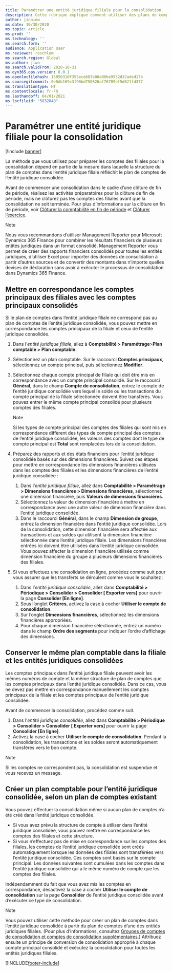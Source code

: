 ```yaml
---
title: Paramétrer une entité juridique filiale pour la consolidation
description: Cette rubrique explique comment utiliser des plans de comptes pour les sociétés de consolidation.
author: jinniew
ms.date: 10/30/2020
ms.topic: article
ms.prod: ''
ms.technology: ''
ms.search.form: ''
audience: Application User
ms.reviewer: roschlom
ms.search.region: Global
ms.author: jiwo
ms.search.validFrom: 2020-10-31
ms.dyn365.ops.version: 8.0.1
ms.openlocfilehash: 15050310f355ece683b00a00be9552d32aded17b
ms.sourcegitcommit: 0e8db169c3f90bd750826af76709ef5d621fd377
ms.translationtype: HT
ms.contentlocale: fr-FR
ms.lasthandoff: 04/01/2021
ms.locfileid: "5832848"
---
```

# <a name="set-up-a-subsidiary-legal-entity-for-consolidation"></a>Paramétrer une entité juridique filiale pour la consolidation

[!include [banner](../includes/banner.md)]

La méthode que vous utilisez pour préparer les comptes des filiales pour la consolidation dépend en partie de la mesure dans laquelle la structure du plan de comptes dans l’entité juridique filiale réfléchit le plan de comptes de l’entité juridique consolidée.

Avant de commencer une consolidation dans le cadre d’une clôture de fin de période, réalisez les activités préparatoires pour la clôture de fin de période, mais ne clôturez pas les comptes des filiales avant que la consolidation ne soit terminée. Pour plus d’informations sur la clôture en fin de période, voir [Clôturer la comptabilité en fin de période](close-general-ledger-at-period-end.md) et [Clôturer l’exercice](tasks/close-fiscal-year.md).

> [!NOTE]
>  Nous vous recommandons d’utiliser Management Reporter pour Microsoft Dynamics 365 Finance pour combiner les résultats financiers de plusieurs entités juridiques dans un format consolidé. Management Reporter vous permet de créer des rapports financiers consolidés pour toutes les entités juridiques, d’utiliser Excel pour importer des données de consolidation à partir d’autres sources et de convertir des montants dans n’importe quelles devises de déclaration sans avoir à exécuter le processus de consolidation dans Dynamics 365 Finance.

## <a name="map-subsidiary-main-accounts-to-consolidated-main-accounts"></a>Mettre en correspondance les comptes principaux des filiales avec les comptes principaux consolidés

Si le plan de comptes dans l’entité juridique filiale ne correspond pas au plan de comptes de l’entité juridique consolidée, vous pouvez mettre en correspondance les comptes principaux de la filiale et ceux de l’entité juridique consolidée.

1. Dans l’*entité juridique filiale*, allez à **Comptabilité \> Paramétrage**\>**Plan comptable \> Plan comptable**.
2. Sélectionnez un plan comptable. Sur le raccourci **Comptes principaux**, sélectionnez un compte principal, puis sélectionnez **Modifier**.
3. Sélectionnez chaque compte principal de filiale qui doit être mis en correspondance avec un compte principal consolidé. Sur le raccourci **Général**, dans le champ **Compte de consolidation**, entrez le compte de l’entité juridique consolidée vers lequel le solde ou les transactions du compte principal de la filiale sélectionnée doivent être transférés. Vous pouvez entrer le même compte principal consolidé pour plusieurs comptes des filiales.

    > [!NOTE]
    > Si les types de compte principal des comptes des filiales qui sont mis en correspondance diffèrent des types de compte principal des comptes de l’entité juridique consolidée, les valeurs des comptes dont le type de compte principal est **Total** sont remplacées lors de la consolidation.

4. Préparez des rapports et des états financiers pour l’entité juridique consolidée basés sur des dimensions financières. Suivez ces étapes pour mettre en correspondance les dimensions financières utilisées dans les comptes des filiales et les dimensions financières de l’entité juridique consolidée :

    1. Dans l’*entité juridique filiale*, allez dans **Comptabilité \> Paramétrage \> Dimensions financières \> Dimensions financières**, sélectionnez une dimension financière, puis **Valeurs de dimensions financières**.
    2. Sélectionnez la valeur de dimension financière à mettre en correspondance avec une autre valeur de dimension financière dans l’entité juridique consolidée.
    3. Dans le raccourci **Général**, dans le champ **Dimension de groupe**, entrez la dimension financière dans l’entité juridique consolidée. Lors de la consolidation, cette dimension financière sera affectée aux transactions et aux soldes qui utilisent la dimension financière sélectionnée dans l’entité juridique filiale. Les dimensions financières entrées ici doivent être utilisées dans l’entité juridique consolidée. Vous pouvez affecter la dimension financière utilisée comme dimension financière du groupe à plusieurs dimensions financières des filiales.

5. Si vous effectuez une consolidation en ligne, procédez comme suit pour vous assurer que les transferts se déroulent comme vous le souhaitez :

    1. Dans l’*entité juridique consolidée*, allez dans **Comptabilité \> Périodique \> Consolider \> Consolider \[ Exporter vers\]** pour ouvrir la page **Consolider \[En ligne\]**.
    2. Sous l’onglet **Critères**, activez la case à cocher **Utiliser le compte de consolidation**.
    3. Sur l’onglet **Dimensions financières**, sélectionnez les dimensions financières appropriées.
    4. Pour chaque dimension financière sélectionnée, entrez un numéro dans le champ **Ordre des segments** pour indiquer l’ordre d’affichage des dimensions.

## <a name="maintain-the-same-chart-of-accounts-in-the-subsidiary-and-consolidated-legal-entities"></a>Conserver le même plan comptable dans la filiale et les entités juridiques consolidées

Les comptes principaux dans l’entité juridique filiale peuvent avoir les mêmes numéros de compte et la même structure de plan de comptes que les comptes principaux dans l’entité juridique consolidée. Dans ce cas, vous ne devez pas mettre en correspondance manuellement les comptes principaux de la filiale et les comptes principaux de l’entité juridique consolidée.

Avant de commencer la consolidation, procédez comme suit.

1. Dans l’*entité juridique consolidée*, allez dans **Comptabilité \> Périodique \> Consolider \> Consolider \[ Exporter vers\]** pour ouvrir la page **Consolider \[En ligne\]**.
2. Activez la case à cocher **Utiliser le compte de consolidation**. Pendant la consolidation, les transactions et les soldes seront automatiquement transférés vers le bon compte.

> [!NOTE]
> Si les comptes ne correspondent pas, la consolidation est suspendue et vous recevez un message.

## <a name="create-a-chart-of-accounts-for-the-consolidated-legal-entity-based-on-an-existing-chart-of-accounts"></a>Créer un plan comptable pour l’entité juridique consolidée, selon un plan de comptes existant

Vous pouvez effectuer la consolidation même si aucun plan de comptes n’a été créé dans l’entité juridique consolidée.

- Si vous avez prévu la structure de compte à utiliser dans l’entité juridique consolidée, vous pouvez mettre en correspondance les comptes des filiales et cette structure.
- Si vous n’effectuez pas de mise en correspondance sur les comptes des filiales, les comptes de l’entité juridique consolidée sont créés automatiquement lorsque les données des filiales sont transférées vers l’entité juridique consolidée. Ces comptes sont basés sur le compte principal. Les données suivantes sont cumulées dans les comptes dans l’entité juridique consolidée qui a le même numéro de compte que les comptes des filiales.

Indépendamment du fait que vous avez mis les comptes en correspondance, désactivez la case à cocher **Utiliser le compte de consolidation** sur la page **Consolider** de l’entité juridique consolidée avant d’exécuter ce type de consolidation.

> [!NOTE]
> Vous pouvez utiliser cette méthode pour créer un plan de comptes dans l’entité juridique consolidée à partir du plan de comptes d’une des entités juridiques filiales. (Pour plus d’informations, consultez [Groupes de comptes de consolidation et comptes de consolidation supplémentaires](../budgeting/consolidation-account-groups-consolidation-accounts.md).) Attribuez ensuite un principe de conversion de consolidation approprié à chaque compte principal consolidé et exécutez la consolidation pour toutes les entités juridiques filiales.


[!INCLUDE[footer-include](../../includes/footer-banner.md)]